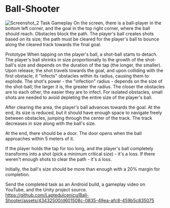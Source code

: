 # Ball-Shooter

![Screenshot_2](https://github.com/Laptedulcenicu/Ball-Shooter/assets/43432500/03f519e3-be64-4dcb-a21b-cc15216c90e0)
Task
Gameplay
On the screen, there is a ball-player in the bottom left corner, and the goal in the top right corner, where the ball should reach. Obstacles block the path. The player's ball creates shots based on its size; the path must be cleared for the player's ball to bounce along the cleared track towards the final goal.

Prototype
When tapping on the player's ball, a shot-ball starts to detach. The player's ball shrinks in size proportionally to the growth of the shot-ball's size and depends on the duration of the tap (the longer, the smaller). Upon release, the shot travels towards the goal, and upon colliding with the first obstacle, it "infects" obstacles within its radius, causing them to explode.
The shot's power - the "infection" radius - depends on the size of the shot-ball; the larger it is, the greater the radius. The closer the obstacles are to each other, the easier they are to infect. For isolated obstacles, small shots are needed to avoid depleting the entire size of the player's ball.

After clearing the area, the player's ball advances towards the goal. At the end, its size is reduced, but it should have enough space to navigate freely between obstacles, jumping through the center of the track. The track decreases in size along with the ball's size.

At the end, there should be a door. The door opens when the ball approaches within 5 meters of it.

If the player holds the tap for too long, and the player's ball completely transforms into a shot (pick a minimum critical size) - it's a loss. If there weren't enough shots to clear the path - it's a loss.

Initially, the ball's size should be more than enough with a 20% margin for completion.

Send the completed task as an Android build, a gameplay video on YouTube, and the Unity project source.
https://github.com/Laptedulcenicu/Ball-Shooter/assets/43432500/d601508c-0835-49ea-afc8-459b5c835075

